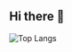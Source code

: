 ## Hi there 👋

<!--
**Rejman333/Rejman333** is a ✨ _special_ ✨ repository because its `README.md` (this file) appears on your GitHub profile.

Here are some ideas to get you started:

- 🔭 I’m currently working on ...
- 🌱 I’m currently learning ...
- 👯 I’m looking to collaborate on ...
- 🤔 I’m looking for help with ...
- 💬 Ask me about ...
- 📫 How to reach me: ...
- 😄 Pronouns: ...
- ⚡ Fun fact: ...
-->

 ![Top Langs](https://github-readme-stats.vercel.app/api/top-langs/?username=Rejman333&hide=javascript,css,scss,html&theme=tokyonight)
